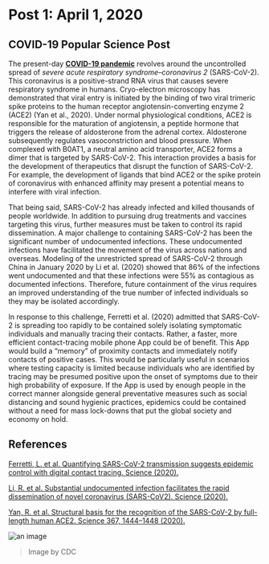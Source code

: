 # Post 1: April 1, 2020
## COVID-19 Popular Science Post

The present-day [**COVID-19 pandemic**](https://www.cdc.gov/coronavirus/2019-ncov/index.html) revolves around the uncontrolled spread of *severe acute respiratory syndrome–coronavirus 2* (SARS-CoV-2). This coronavirus is a positive-strand RNA virus that causes severe respiratory syndrome in humans. Cryo-electron microscopy has demonstrated that viral entry is initiated by the binding of two viral trimeric spike proteins to the human receptor angiotensin-converting enzyme 2 (ACE2) (Yan et al., 2020). Under normal physiological conditions, ACE2 is responsible for the maturation of angiotensin, a peptide hormone that triggers the release of aldosterone from the adrenal cortex. Aldosterone subsequently regulates vasoconstriction and blood pressure. When complexed with B0AT1, a neutral amino acid transporter, ACE2 forms a dimer that is targeted by SARS-CoV-2. This interaction provides a basis for the development of therapeutics that disrupt the function of SARS-CoV-2. For example, the development of ligands that bind ACE2 or the spike protein of coronavirus with enhanced affinity may present a potential means to interfere with viral infection. 

That being said, SARS-CoV-2 has already infected and killed thousands of people worldwide. In addition to pursuing drug treatments and vaccines targeting this virus, further measures must be taken to control its rapid dissemination. A major challenge to containing SARS-CoV-2 has been the significant number of undocumented infections. These undocumented infections have facilitated the movement of the virus across nations and overseas. Modeling of the unrestricted spread of SARS-CoV-2 through China in January 2020 by Li et al. (2020) showed that 86% of the infections went undocumented and that these infections were 55% as contagious as documented infections. Therefore, future containment of the virus requires an improved understanding of the true number of infected individuals so they may be isolated accordingly. 

In response to this challenge, Ferretti et al. (2020) admitted that SARS-CoV-2 is spreading too rapidly to be contained solely isolating symptomatic individuals and manually tracing their contacts. Rather, a faster, more efficient contact-tracing mobile phone App could be of benefit. This App would build a “memory” of proximity contacts and immediately notify contacts of positive cases. This would be particularly useful in scenarios where testing capacity is limited because individuals who are identified by tracing may be presumed positive upon the onset of symptoms due to their high probability of exposure. If the App is used by enough people in the correct manner alongside general preventative measures such as social distancing and sound hygienic practices, epidemics could be contained without a need for mass lock-downs that put the global society and economy on hold. 

## References
[Ferretti, L. et al. Quantifying SARS-CoV-2 transmission suggests epidemic control with digital contact tracing. Science (2020).](https://science.sciencemag.org/content/early/2020/03/30/science.abb6936)

[Li, R. et al. Substantial undocumented infection facilitates the rapid dissemination of novel coronavirus (SARS-CoV2). Science (2020).](https://science.sciencemag.org/content/early/2020/03/24/science.abb3221.full)

[Yan, R. et al. Structural basis for the recognition of the SARS-CoV-2 by full-length human ACE2. Science 367, 1444–1448 (2020).](https://science.sciencemag.org/content/367/6485/1444)

![an image](https://www.cdc.gov/coronavirus/2019-ncov/images/social/covid19-prevention-fb.png)
> Image by CDC
